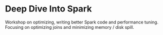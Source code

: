 # Deep Dive Into Spark
Workshop on optimizing, writing better Spark code and performance tuning. Focusing on optimizing joins and minimizing memory / disk spill.
